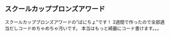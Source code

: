 <h2>スクールカップブロンズアワード</h2>
スクールカップブロンズアワードの"ばにちょ"です！
2週間で作ったので全部適当だしコードめちゃめちゃ汚いです。
本当はもっと綺麗にコード書けます。。。
